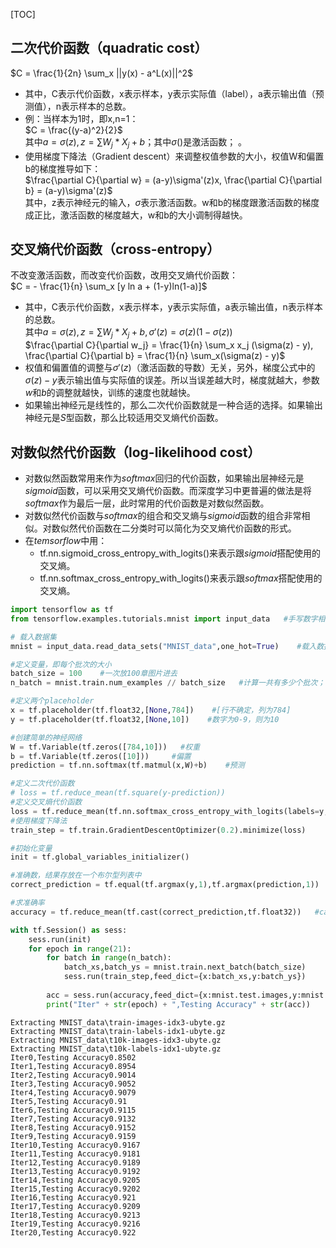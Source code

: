 
[TOC]

## 二次代价函数（quadratic cost）
$C = \frac{1}{2n} \sum_x ||y(x) - a^L(x)||^2$    
* 其中，C表示代价函数，x表示样本，y表示实际值（label），a表示输出值（预测值），n表示样本的总数。    
* 例：当样本为1时，即x,n=1：    
    $C = \frac{(y-a)^2}{2}$    
    其中$a = \sigma(z), z = \sum W_j * X_j + b$；其中$\sigma()$是激活函数；   。
* 使用梯度下降法（Gradient descent）来调整权值参数的大小，权值W和偏置b的梯度推导如下：  
    $\frac{\partial C}{\partial w} = (a-y)\sigma'(z)x,  \frac{\partial C}{\partial b} = (a-y)\sigma'(z)$     
    其中，z表示神经元的输入，$\sigma$表示激活函数。w和b的梯度跟激活函数的梯度成正比，激活函数的梯度越大，w和b的大小调制得越快。    
    
## 交叉熵代价函数（cross-entropy）
不改变激活函数，而改变代价函数，改用交叉熵代价函数：   
$C = - \frac{1}{n} \sum_x [y ln a + (1-y)ln(1-a)]$     
* 其中，C表示代价函数，x表示样本，y表示实际值，a表示输出值，n表示样本的总数。  
    其中$a = \sigma(z), z = \sum W_j * X_j + b, \sigma'(z) = \sigma(z)(1 - \sigma(z))$     
    $\frac{\partial C}{\partial w_j} = \frac{1}{n} \sum_x x_j (\sigma(z) - y),  \frac{\partial C}{\partial b} = \frac{1}{n} \sum_x(\sigma(z) - y)$    
* 权值和偏置值的调整与$\sigma'(z)$（激活函数的导数）无关，另外，梯度公式中的$\sigma(z) - y$表示输出值与实际值的误差。所以当误差越大时，梯度就越大，参数$w$和$b$的调整就越快，训练的速度也就越快。
* 如果输出神经元是线性的，那么二次代价函数就是一种合适的选择。如果输出神经元是$S$型函数，那么比较适用交叉熵代价函数。

## 对数似然代价函数（log-likelihood cost）
* 对数似然函数常用来作为$softmax$回归的代价函数，如果输出层神经元是$sigmoid$函数，可以采用交叉熵代价函数。而深度学习中更普遍的做法是将$softmax$作为最后一层，此时常用的代价函数是对数似然函数。
* 对数似然代价函数与$softmax$的组合和交叉熵与$sigmoid$函数的组合非常相似。对数似然代价函数在二分类时可以简化为交叉熵代价函数的形式。
* 在$temsorflow$中用：
    - tf.nn.sigmoid_cross_entropy_with_logits()来表示跟$sigmoid$搭配使用的交叉熵。
    - tf.nn.softmax_cross_entropy_with_logits()来表示跟$softmax$搭配使用的交叉熵。


```python
import tensorflow as tf
from tensorflow.examples.tutorials.mnist import input_data   #手写数字相关的数据包
```


```python
# 载入数据集
mnist = input_data.read_data_sets("MNIST_data",one_hot=True)    #载入数据，{数据集包路径，把标签转化为只有0和1的形式}

#定义变量，即每个批次的大小
batch_size = 100    #一次放100章图片进去
n_batch = mnist.train.num_examples // batch_size   #计算一共有多少个批次；训练集数量（整除）一个批次大小

#定义两个placeholder
x = tf.placeholder(tf.float32,[None,784])    #[行不确定，列为784]
y = tf.placeholder(tf.float32,[None,10])    #数字为0-9，则为10

#创建简单的神经网络
W = tf.Variable(tf.zeros([784,10]))   #权重
b = tf.Variable(tf.zeros([10]))     #偏置
prediction = tf.nn.softmax(tf.matmul(x,W)+b)    #预测

#定义二次代价函数
# loss = tf.reduce_mean(tf.square(y-prediction))
#定义交叉熵代价函数
loss = tf.reduce_mean(tf.nn.softmax_cross_entropy_with_logits(labels=y,logits=prediction))
#使用梯度下降法
train_step = tf.train.GradientDescentOptimizer(0.2).minimize(loss)

#初始化变量
init = tf.global_variables_initializer()

#准确数，结果存放在一个布尔型列表中
correct_prediction = tf.equal(tf.argmax(y,1),tf.argmax(prediction,1))   #比较两个参数大小是否相同，同则返回为true，不同则返回为false；argmax()：返回张量中最大的值所在的位置

#求准确率
accuracy = tf.reduce_mean(tf.cast(correct_prediction,tf.float32))   #cast()：将布尔型转换为32位的浮点型；（比方说9个T和1个F，则为9个1，1个0，即准确率为90%）

with tf.Session() as sess:
    sess.run(init)
    for epoch in range(21):
        for batch in range(n_batch):
            batch_xs,batch_ys = mnist.train.next_batch(batch_size)
            sess.run(train_step,feed_dict={x:batch_xs,y:batch_ys})
            
        acc = sess.run(accuracy,feed_dict={x:mnist.test.images,y:mnist.test.labels})
        print("Iter" + str(epoch) + ",Testing Accuracy" + str(acc))

```

    Extracting MNIST_data\train-images-idx3-ubyte.gz
    Extracting MNIST_data\train-labels-idx1-ubyte.gz
    Extracting MNIST_data\t10k-images-idx3-ubyte.gz
    Extracting MNIST_data\t10k-labels-idx1-ubyte.gz
    Iter0,Testing Accuracy0.8502
    Iter1,Testing Accuracy0.8954
    Iter2,Testing Accuracy0.9014
    Iter3,Testing Accuracy0.9052
    Iter4,Testing Accuracy0.9079
    Iter5,Testing Accuracy0.91
    Iter6,Testing Accuracy0.9115
    Iter7,Testing Accuracy0.9132
    Iter8,Testing Accuracy0.9152
    Iter9,Testing Accuracy0.9159
    Iter10,Testing Accuracy0.9167
    Iter11,Testing Accuracy0.9181
    Iter12,Testing Accuracy0.9189
    Iter13,Testing Accuracy0.9192
    Iter14,Testing Accuracy0.9205
    Iter15,Testing Accuracy0.9202
    Iter16,Testing Accuracy0.921
    Iter17,Testing Accuracy0.9209
    Iter18,Testing Accuracy0.9213
    Iter19,Testing Accuracy0.9216
    Iter20,Testing Accuracy0.922
    


```python

```
